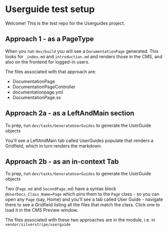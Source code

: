 # Userguide test setup

Welcome! This is the test repo for the Userguides project.

## Approach 1 - as a PageType

When you run `dev/build` you will see a `DocumentationPage` generated. This looks for
`_index.md` and `introduction.md` and renders those in the CMS, and also on the frontend
for logged-in users. 

The files associated with that approach are:

- DocumentationPage
- DocumentationPageController
- documentationpage.yml
- DocumentationPage.ss

## Approach 2a - as a LeftAndMain section

To prep, run `dev/tasks/GenerateUserGuides` to generate the UserGuide objects

You'll see a LeftAndMain tab called UserGuides populate that renders a Gridfield, which
in turn renders the markdown.

## Approach 2b - as an in-context Tab

To prep, run `dev/tasks/GenerateUserGuides` to generate the UserGuide objects

Two (`Page.md` and `SecondPage.md`) have a syntax block `@UserDocs_Class_Name=Page` which
pins them to the `Page` class - so you can open any `Page` (say, Home) and you'll see a
tab called User Guide - navigate there to see a Gridfield listing all the files that
match the class. Click one to load it in the CMS Preview window.

The files associated with these two approaches are in the module, i.e. in 
`vendor/silverstripe/userguide`
